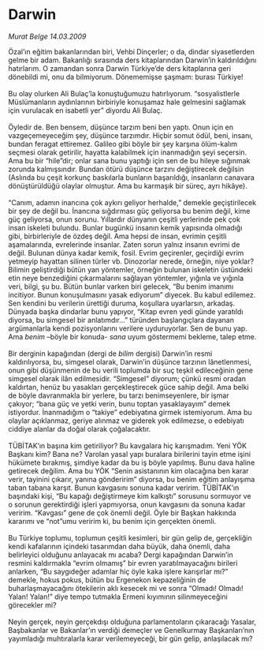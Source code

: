 # Darwin

*Murat Belge 14.03.2009*

<div class="taraf_structure_2col_1zq">
<div class="margen_n">



 <p>Özal’ın eğitim bakanlarından biri, Vehbi Dinçerler; o da, dindar siyasetlerden gelme bir adam. Bakanlığı sırasında ders kitaplarından Darwin’in kaldırıldığını hatırlarım. O zamandan sonra Darwin Türkiye’de ders kitaplarına geri dönebildi mi, onu da bilmiyorum. Dönememişse şaşmam: burası Türkiye! <br/><br/>Bu olay olurken Ali Bulaç’la konuştuğumuzu hatırlıyorum. “sosyalistlerle Müslümanların aydınlarının birbiriyle konuşamaz hale gelmesini sağlamak için vurulacak en isabetli yer” diyordu Ali Bulaç. <br/><br/>Öyledir de. Ben bensem, düşünce tarzım beni ben yaptı. Onun için en vazgeçemeyeceğim şey, düşünce tarzımdır. Hiçbir somut ödül, beni, insanı, bundan feragat ettiremez. Galileo gibi böyle bir şey karşına ölüm-kalım seçmesi olarak getirilir, hayatta kalabilmek için inanmadığın şeyi seçersin. Ama bu bir “hile”dir; onlar sana bunu yaptığı için sen de bu hileye sığınmak zorunda kalmışsındır. Bundan ötürü düşünce tarzını değiştirecek değilsin (Aslında bu çeşit korkunç baskılarla bunların başarıldığı, insanların canavara dönüştürüldüğü olaylar olmuştur. Ama bu karmaşık bir süreç, ayrı hikâye). <br/><br/>“Canım, adamın inancına çok aykırı geliyor herhalde,” demekle geçiştirilecek bir şey de değil bu. İnancına sığdırması güç geliyorsa bu benim değil, kime güç geliyorsa, onun sorunu. Yıllardır dünyanın çeşitli yerlerinde pek çok insan iskeleti bulundu. Bunlar bugünkü insanın kemik yapısında olmadığı gibi, birbirleriyle de özdeş değil. Ama hepsi de insan, evrimin çeşitli aşamalarında, evrelerinde insanlar. Zaten sorun yalnız insanın evrimi de değil. Bulunan dünya kadar kemik, fosil. Evrim geçirenler, geçirdiği evrim yetmeyip hayattan silinen türler vb. Dinozorlar nerede, örneğin, niye yoklar? Bilimin geliştirdiği bütün yan yöntemler, örneğin bulunan iskeletin üstündeki etin neye benzediğini çıkarmalarını sağlayan yöntemler, yığınla ve yığınla veri, bilgi, şu bu. Bütün bunlar varken biri gelecek, “Bu benim imanımı incitiyor. Bunun konuşulmasını yasak ediyorum” diyecek. Bu kabul edilemez. Sen kendini bu verilerin ürettiği duruma, koşullara uyarlarsın, arkadaş. Dünyada başka dindarlar bunu yapıyor, “Kitap evren yedi günde yaratıldı diyorsa, bu simgesel bir anlatımdır...” türünden başlangıçlara dayanan argümanlarla kendi pozisyonlarını verilere uyduruyorlar. Sen de bunu yap. Ama <i>benim</i> –böyle bir konuda- <i>sana</i> uyum göstermemi bekleme, talep etme. <br/><br/>Bir derginin kapağından (dergi de <i>bilim</i> dergisi) Darwin’in resmi kaldırılıyorsa, bu, simgesel olarak, Darwin’in düşünce tarzının lânetlenmesi, onun gibi düşünmenin de bu verili toplumda bir suç teşkil edileceğinin gene simgesel olarak ilân edilmesidir. “Simgesel” diyorum; çünkü resmi oradan kaldırtan, henüz bu yasakları gerçekleştirecek güce sahip değil. Ama belki de böyle davranmakla bir yerlere, bu tarzı benimseyenlere, bir işmar çakıyor; “bana güç ve yetki verin, bunu toptan yasaklayayım” demek istiyordur. İnanmadığım o “takiye” edebiyatına girmek istemiyorum. Ama bu olaylar açıklanmaz, geriye alınmaz ve giderek yok edilmezse, o edebiyatı ciddiye alanlar da doğal olarak çoğalacaktır. <br/><br/>TÜBİTAK’ın başına kim getiriliyor? Bu kavgalara hiç karışmadım. Yeni YÖK Başkanı kim? Bana ne? Varolan yasal yapı buralara birilerini tayin etme işini hükümete bırakmış, şimdiye kadar da bu iş böyle yapılmış. Bunu dava haline getirecek değilim. Ama bu YÖK “Senin asistanının kim olacağına ben karar verir, tayinini çıkarır, yanına gönderirim” diyorsa, bu benim eğitim anlayışıma taban tabana karşıt. Bunun kavgasını sonuna kadar veririm. TÜBİTAK’ın başındaki kişi, “Bu kapağı değiştirmeye kim kalkıştı” sorusunu sormuyor ve o sorunun gerektirdiği işleri yapmıyorsa, onun kavgasını da sonuna kadar veririm. “Kavgası” gene de çok önemli değil. Öyle bir Başkan hakkında kararımı ve “not”umu veririm ki, bu benim için gerçekten önemli. <br/><br/>Bu Türkiye toplumu, toplumun çeşitli kesimleri, bir gün gelip de, gerçekliğin kendi kafalarının içindeki tasarımdan daha büyük, daha önemli, daha belirleyici olduğunu anlayacak mı acaba? Dergi kapağından Darwin’in resmini kaldırmakla “evrim olmamış” bir evren yaratılmayacağını birileri anlarken, “Bu saygıdeğer adamlar hiç öyle kaka işlere karışırlar mı?” demekle, hokus pokus, bütün bu Ergenekon kepazeliğinin de buharlaşmayacağını ötekilerin aklı kesecek mi ve sonra “Olmadı! Olmadı! Yalan! Yalan!” diye tempo tutmakla Ermeni kıyımının silinmeyeceğini görecekler mi? <br/><br/>Neyin gerçek, neyin gerçekdışı olduğuna parlamentoların çıkaracağı Yasalar, Başbakanlar ve Bakanlar’ın verdiği demeçler ve Genelkurmay Başkanları’nın yayımladığı muhtıralarla karar verilemeyeceği, bir gün gelip, anlaşılacak mı?</p>

<br/>


<div id="taraf_not">
</div>

</div>


</div>
